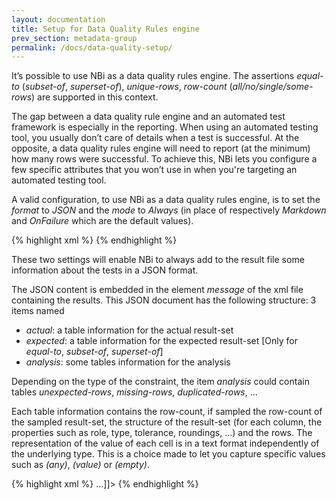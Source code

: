 ```yaml
---
layout: documentation
title: Setup for Data Quality Rules engine
prev_section: metadata-group
permalink: /docs/data-quality-setup/
---
```

It’s possible to use NBi as a data quality rules engine. The assertions *equal-to* (*subset-of*, *superset-of*), *unique-rows*, *row-count* (*all/no/single/some-rows*) are supported in this context.

The gap between a data quality rule engine and an automated test framework is especially in the reporting. When using an automated testing tool, you usually don’t care of details when a test is successful. At the opposite, a data quality rules engine will need to report (at the minimum) how many rows were successful. To achieve this, NBi lets you configure a few specific attributes that you won’t use in when you're targeting an automated testing tool.

A valid configuration, to use NBi as a data quality rules engine, is to set the *format* to *JSON* and the *mode* to *Always* (in place of respectively *Markdown* and *OnFailure* which are the default values).

{% highlight xml %}
<nbi>
    <failure-report-profile
        threshold-sample-items="50"
        max-sample-items="25"
        expected-set="None"
        actual-set="None"
        analysis-set="Sample"
        format="Json"
        mode="Always"
    />
</nbi>
{% endhighlight %}

These two settings will enable NBi to always add to the result file some information about the tests in a JSON format.

The JSON content is embedded in the element *message* of the xml file containing the results. This JSON document has the following structure: 3 items named

* *actual*: a table information for the actual result-set
* *expected*: a table information for the expected result-set [Only for *equal-to*, *subset-of*, *superset-of*]
* *analysis*: some tables information for the analysis

Depending on the type of the constraint, the item *analysis* could contain tables *unexpected-rows*, *missing-rows*, *duplicated-rows*, ...

Each table information contains the row-count, if sampled the row-count of the sampled result-set, the structure of the result-set (for each column, the properties such as role, type, tolerance, roundings, ...) and the rows. The representation of the value of each cell is in a text format independently of the underlying type. This is a choice made to let you capture specific values such as *(any)*, *(value)* or *(empty)*.

{% highlight xml %}
<test-case name="NBi.NUnit.Runtime.TestSuite.Simple equalTo with Failure" description="" executed="True" result="Error" success="False" time="1.351" asserts="1">
  <categories>
    <category name="Execution" />
  </categories>
  <failure>
    <message><![CDATA[NBi.NUnit.Runtime.CustomStackTraceAssertionException : {"expected":{"total-rows":2,"table":{"columns":[{"position":0,"name":"Column1","role":"KEY","type":"Text"},{"position":1,"name":"Column2","role":"VALUE","type":"Numeric"}],"rows":[["Alpha","1"],["Beta","3"]]}},"actual":{"total-rows":2,"table":{"columns":[{"position":0,"name":"Column1","role":"KEY","type":"Text"},{"position":1,"name":"Column2","role":"VALUE","type":"Numeric"}],"rows":[["Alpha","1"],["Beta","2"]]}},"analysis":{"unexpected":{"total-rows":0},"missing":{"total-rows":0},"duplicated":{"total-rows":0},"non-matching":{"total-rows":1,"table":{"columns":[{"position":0,"name":"Column1","role":"KEY","type":"Text"},{"position":1,"name":"Column2","role":"VALUE","type":"Numeric"}],"rows":[[{"value":"Beta"},{"value":"2","expectation":"3"}]]}}}}]]></message>
    <stack-trace><![CDATA[<?xml version="1.0" encoding="utf-16"?>...]]></stack-trace>
  </failure>
</test-case>
{% endhighlight %}
